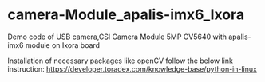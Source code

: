 # camera-Module_apalis-imx6_Ixora
Demo code of USB camera,CSI Camera Module 5MP OV5640 with apalis-imx6 module on Ixora board 

Installation of necessary packages like openCV follow the below link instruction:
https://developer.toradex.com/knowledge-base/python-in-linux
